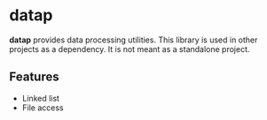 # datap #

**datap** provides data processing utilities. This library is used in other projects as a dependency. It is not meant as a standalone project.


## Features ##

* Linked list
* File access

